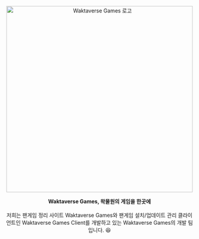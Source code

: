 <p align="center">
  <img src="https://cdn.discordapp.com/attachments/1061504655697395712/1127403997989441586/IconTextColor.png" alt="Waktaverse Games 로고" width="500" />
</p>
<center><strong>Waktaverse Games, 왁물원의 게임을 한곳에</strong></center>
<br>
<center>저희는 팬게임 정리 사이트 Waktaverse Games와 팬게임 설치/업데이트 관리 클라이언트인 Waktaverse Games Client를 개발하고 있는 Waktaverse Games의 개발 팀입니다. 😆</center>